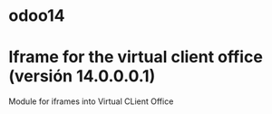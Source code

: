 # odoo14

# Iframe for the virtual client office (versión 14.0.0.0.1)

Module for iframes into Virtual CLient Office
